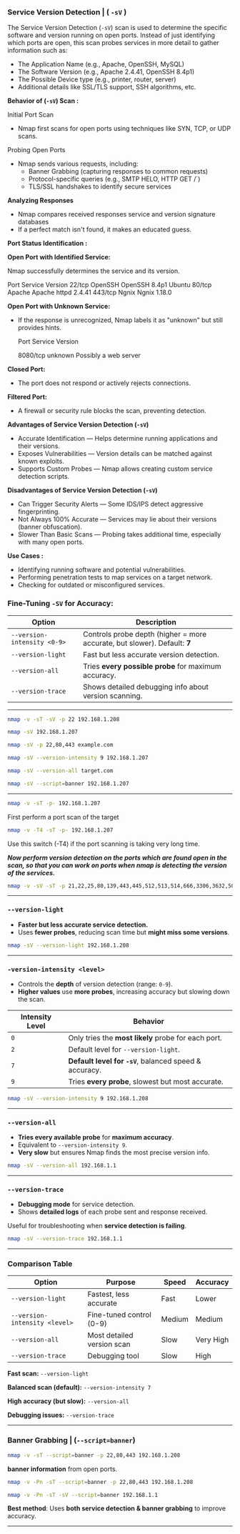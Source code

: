 ### Service Version Detection | ( `-sV` )

The Service Version Detection (`-sV`) scan is used to determine the specific software and version running on open ports. Instead of just identifying which ports are open, this scan probes services in more detail to gather information such as:

- The Application Name (e.g., Apache, OpenSSH, MySQL)
- The Software Version (e.g., Apache 2.4.41, OpenSSH 8.4p1)
- The Possible Device type (e.g., printer, router, server)
- Additional details like SSL/TLS support, SSH algorithms, etc.

**Behavior of (`-sV`) Scan :**

Initial Port Scan

- Nmap first scans for open ports using techniques like SYN, TCP, or UDP scans.

Probing Open Ports

- Nmap sends various requests, including:
    - Banner Grabbing (capturing responses to common requests)
    - Protocol-specific queries (e.g., SMTP HELO, HTTP GET /`)
    - TLS/SSL handshakes to identify secure services

**Analyzing Responses**

- Nmap compares received responses service and version signature databases
- If a perfect match isn't found, it makes an educated guess.

**Port Status Identification :**

**Open Port with Identified Service:**

Nmap successfully determines the service and its version.

Port                    Service               Version
22/tcp                  OpenSSH               OpenSSH 8.4p1 Ubuntu
80/tcp                  Apache                Apache httpd 2.4.41
443/tcp                 Ngnix                 Ngnix 1.18.0

**Open Port with Unknown Service:**

- If the response is unrecognized, Nmap labels it as "unknown" but still provides hints.
    
    Port                         Service              Version
    
    8080/tcp                     unknown              Possibly a web server
    

**Closed Port:**

- The port does not respond or actively rejects connections.

**Filtered Port:**

- A firewall or security rule blocks the scan, preventing detection.

**Advantages of Service Version Detection (`-sV`)**

- Accurate Identification — Helps determine running applications and their versions.
- Exposes Vulnerabilities — Version details can be matched against known exploits.
- Supports Custom Probes — Nmap allows creating custom service detection scripts.

**Disadvantages of Service Version Detection (`-sV`)**

- Can Trigger Security Alerts — Some IDS/IPS detect aggressive fingerprinting.
- Not Always 100% Accurate — Services may lie about their versions (banner obfuscation).
- Slower Than Basic Scans — Probing takes additional time, especially with many open ports.

**Use Cases :**

- Identifying running software and potential vulnerabilities.
- Performing penetration tests to map services on a target network.
- Checking for outdated or misconfigured services.

### **Fine-Tuning `-SV` for Accuracy:**

| **Option** | **Description** |
| --- | --- |
| `--version-intensity <0-9>` | Controls probe depth (higher = more accurate, but slower). Default: **7** |
| `--version-light` | Fast but less accurate version detection. |
| `--version-all` | Tries **every possible probe** for maximum accuracy. |
| `--version-trace` | Shows detailed debugging info about version scanning. |

---

```bash
nmap -v -sT -sV -p 22 192.168.1.208
```

```bash
nmap -sV 192.168.1.207
```

```bash
nmap -sV -p 22,80,443 example.com
```

```bash
nmap -sV --version-intensity 9 192.168.1.207
```

```bash
nmap -sV --version-all target.com
```

```bash
nmap -sV --script=banner 192.168.1.207
```

---

```bash
nmap -v -sT -p- 192.168.1.207
```

First perform a port scan of the target

```bash
nmap -v -T4 -sT -p- 192.168.1.207
```

Use this switch (-T4) if the port scanning is taking very long time.

***Now perform version detection on the ports which are found open in the scan, so that you can work on ports when nmap is detecting the version of the services.***

```bash
nmap -v -sV -sT -p 21,22,25,80,139,443,445,512,513,514,666,3306,3632,5091,6001,8080,8443,9080,9443 192.168.1.207
```

---

### `--version-light`

- **Faster but less accurate service detection.**
- Uses **fewer probes**, reducing scan time but **might miss some versions**.

```bash
nmap -sV --version-light 192.168.1.208
```

---

### **`-version-intensity <level>`**

- Controls the **depth** of version detection (range: `0-9`).
- **Higher values** use **more probes**, increasing accuracy but slowing down the scan.

| **Intensity Level** | **Behavior** |
| --- | --- |
| `0` | Only tries the **most likely** probe for each port. |
| `2` | Default level for `--version-light`. |
| `7` | **Default level for `-sV`**, balanced speed & accuracy. |
| `9` | Tries **every probe**, slowest but most accurate. |

```bash
nmap -sV --version-intensity 9 192.168.1.208
```

---

### **`--version-all`**

- **Tries every available probe** for **maximum accuracy**.
- Equivalent to `--version-intensity 9`.
- **Very slow** but ensures Nmap finds the most precise version info.

```bash
nmap -sV --version-all 192.168.1.1
```

---

### **`--version-trace`**

- **Debugging mode** for service detection.
- Shows **detailed logs** of each probe sent and response received.

Useful for troubleshooting when **service detection is failing**.

```bash
nmap -sV --version-trace 192.168.1.1
```

---

### **Comparison Table**

| **Option** | **Purpose** | **Speed** | **Accuracy** |
| --- | --- | --- | --- |
| `--version-light` | Fastest, less accurate | Fast | Lower |
| `--version-intensity <level>` | Fine-tuned control (0-9) | Medium | Medium |
| `--version-all` | Most detailed version scan | Slow | Very High |
| `--version-trace` | Debugging tool | Slow | High |

**Fast scan:** `--version-light`

**Balanced scan (default):** `--version-intensity 7`

**High accuracy (but slow):** `--version-all`

**Debugging issues:** `--version-trace`

---

### **Banner Grabbing | (`--script=banner`)**

```bash
nmap -v -sT --script=banner -p 22,80,443 192.168.1.208
```

**banner information** from open ports.

```bash
nmap -v -Pn -sT --script=banner -p 22,80,443 192.168.1.208
```

```bash
nmap -v -Pn -sT -sV --script=banner 192.168.1.1
```

**Best method**: Uses **both service detection & banner grabbing** to improve accuracy.

---

